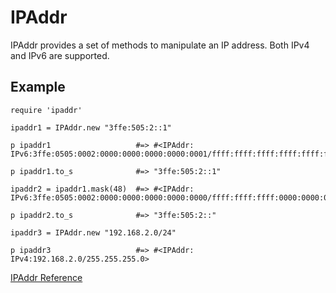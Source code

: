 # IPAddr

IPAddr provides a set of methods to manipulate an IP address.  Both IPv4 and
IPv6 are supported.

## Example

    require 'ipaddr'

    ipaddr1 = IPAddr.new "3ffe:505:2::1"

    p ipaddr1                   #=> #<IPAddr: IPv6:3ffe:0505:0002:0000:0000:0000:0000:0001/ffff:ffff:ffff:ffff:ffff:ffff:ffff:ffff>

    p ipaddr1.to_s              #=> "3ffe:505:2::1"

    ipaddr2 = ipaddr1.mask(48)  #=> #<IPAddr: IPv6:3ffe:0505:0002:0000:0000:0000:0000:0000/ffff:ffff:ffff:0000:0000:0000:0000:0000>

    p ipaddr2.to_s              #=> "3ffe:505:2::"

    ipaddr3 = IPAddr.new "192.168.2.0/24"

    p ipaddr3                   #=> #<IPAddr: IPv4:192.168.2.0/255.255.255.0>

[IPAddr Reference](https://ruby-doc.org/stdlib-2.7.0/libdoc/ipaddr/rdoc/IPAddr.html)
